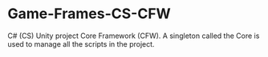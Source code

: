 # Game-Frames-CS-CFW
C# (CS) Unity project Core Framework (CFW). A singleton called the Core is used to manage all the scripts in the project.
